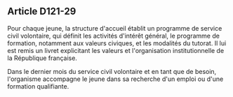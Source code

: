 ## Article D121-29

Pour chaque jeune, la structure d'accueil établit un programme de service civil volontaire, qui définit les
activités d'intérêt général, le programme de formation, notamment aux valeurs civiques, et les modalités
du tutorat. Il lui est remis un livret explicitant les valeurs et l'organisation institutionnelle de la République
française.

Dans le dernier mois du service civil volontaire et en tant que de besoin, l'organisme accompagne le jeune
dans sa recherche d'un emploi ou d'une formation qualifiante.

